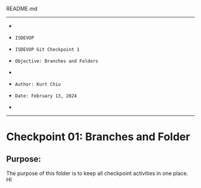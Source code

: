 README.md
**********************************************************************
*
*     ISDEVOP
*     ISDEVOP Git Checkpoint 1
*     Objective: Branches and Folders
*     
*     Author: Kurt Chiu
*     Date: February 13, 2024
*     
**********************************************************************

# Checkpoint 01: Branches and Folder
## Purpose:
The purpose of this folder is to keep all checkpoint activities in one place. HI